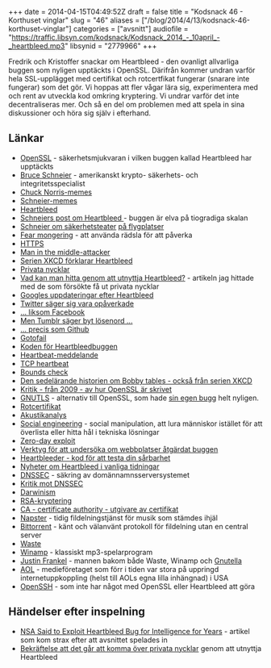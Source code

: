 +++
date = 2014-04-15T04:49:52Z
draft = false
title = "Kodsnack 46 - Korthuset vinglar"
slug = "46"
aliases = ["/blog/2014/4/13/kodsnack-46-korthuset-vinglar"]
categories = ["avsnitt"]
audiofile = "https://traffic.libsyn.com/kodsnack/Kodsnack_2014_-_10april_-_heartbleed.mp3"
libsynid = "2779966"
+++

Fredrik och Kristoffer snackar om Heartbleed - den ovanligt allvarliga buggen som nyligen upptäckts i OpenSSL. Därifrån kommer undran varför hela SSL-upplägget med certifikat och rotcertfikat fungerar (snarare inte fungerar) som det gör. Vi hoppas att fler vågar lära sig, experimentera med och rent av utveckla kod omkring kryptering. Vi undrar varför det inte decentraliseras mer. Och så en del om problemen med att spela in sina diskussioner och höra sig själv i efterhand.


## Länkar ##

* [OpenSSL](https://www.openssl.org) - säkerhetsmjukvaran i vilken buggen kallad Heartbleed har upptäckts
* [Bruce Schneier](http://en.wikipedia.org/wiki/Bruce_Schneier) - amerikanskt krypto- säkerhets- och integritetsspecialist
* [Chuck Norris-memes](http://en.wikipedia.org/wiki/Chuck_Norris_meme)
* [Schneier-memes](http://www.schneierfacts.com)
* [Heartbleed](http://www.heartbleed.com)
* [Schneiers post om Heartbleed ](https://www.schneier.com/blog/archives/2014/04/heartbleed.html) - buggen är elva på tiogradiga skalan
* [Schneier om säkerhetsteater](https://www.schneier.com/blog/archives/2009/11/beyond_security.html) [på flygplatser](https://www.schneier.com/blog/archives/2012/11/on_the_ineffect_1.html)
* [Fear mongering](http://en.wikipedia.org/wiki/Fear_mongering) - att använda rädsla för att påverka
* [HTTPS](http://en.wikipedia.org/wiki/Https)
* [Man in the middle-attacker](http://en.wikipedia.org/wiki/Man-in-the-middle_attack)
* [Serien XKCD förklarar Heartbleed](http://xkcd.com/1354/)
* [Privata nycklar](http://en.wikipedia.org/wiki/Private_key)
* [Vad kan man hitta genom att utnyttja Heartbleed?](http://blog.cloudflare.com/answering-the-critical-question-can-you-get-private-ssl-keys-using-heartbleed) - artikeln jag hittade med de som försökte få ut privata nycklar
* [Googles uppdateringar efter Heartbleed](http://googleonlinesecurity.blogspot.co.uk/2014/04/google-services-updated-to-address.html)
* [Twitter säger sig vara opåverkade](http://status.twitter.com/post/82109064906/ssl-security-update)
* [… liksom Facebook](http://www.dailymail.co.uk/news/article-2602069/Google-Facebook-Paypal-insist-internet-passwords-secure-heartbleed-bug-alert.html)
* [Men Tumblr säger byt lösenord …](http://staff.tumblr.com/post/82113034874/urgent-security-update)
* [… precis som Github](https://github.com/blog/1818-security-heartbleed-vulnerability)
* [Gotofail](https://gotofail.com)
* [Koden för Heartbleedbuggen](http://www.garage4hackers.com/entry.php?b=2551)
* [Heartbeat-meddelande](http://en.wikipedia.org/wiki/Heartbeat_message)
* [TCP heartbeat](http://stackoverflow.com/questions/865987/do-i-need-to-heartbeat-to-keep-a-tcp-connection-open)
* [Bounds check](http://en.wikipedia.org/wiki/Bounds_checking)
* [Den sedelärande historien om Bobby tables - också från serien XKCD](http://xkcd.com/327/)
* [Kritik - från 2009 - av hur OpenSSL är skrivet](https://www.peereboom.us/assl/assl/html/openssl.html)
* [GNUTLS](http://www.gnutls.org) - alternativ till OpenSSL, som hade [sin egen bugg](https://kodsnack.se/blog/2014/3/15/kodsnack-43-jtteprestanda-i-kod-som-gr-helt-fel-grej) helt nyligen.
* [Rotcertifikat](https://en.wikipedia.org/wiki/Root_certificate)
* [Akustikanalys](https://www.cs.tau.ac.il/~tromer/acoustic/)
* [Social engineering](https://en.wikipedia.org/wiki/Social_engineering_%28security%29) - social manipulation, att lura människor istället för att överlista eller hitta hål i tekniska lösningar
* [Zero-day exploit](https://en.wikipedia.org/wiki/Zero-day_exploit)
* [Verktyg för att undersöka om webbplatser åtgärdat buggen](http://filippo.io/Heartbleed/)
* [Heartbleeder - kod för att testa din sårbarhet](https://github.com/titanous/heartbleeder)
* [Nyheter om Heartbleed i vanliga tidningar](http://www.gp.se/nyheter/varlden/1.2337649-heartbleed-buggen-varre-an-vantat)
* [DNSSEC](http://en.wikipedia.org/wiki/DNSSEC) - säkring av domännamnsserversystemet
* [Kritik mot DNSSEC](http://cr.yp.to/talks/2009.08.10/slides.pdf)
* [Darwinism](http://en.wikipedia.org/wiki/Darwinism)
* [RSA-kryptering](http://en.wikipedia.org/wiki/RSA_%28cryptosystem%29)
* [CA - certificate authority - utgivare av certifikat](http://en.wikipedia.org/wiki/Certificate_Authority)
* [Napster](http://en.wikipedia.org/wiki/Napster) - tidig fildelningstjänst för musik som stämdes ihjäl
* [Bittorrent](http://en.wikipedia.org/wiki/BitTorrent) - känt och välanvänt protokoll för fildelning utan en central server
* [Waste](http://en.wikipedia.org/wiki/Waste_%28computer_program%29)
* [Winamp](http://en.wikipedia.org/wiki/Winamp) - klassiskt mp3-spelarprogram
* [Justin Frankel](http://en.wikipedia.org/wiki/Justin_Frankel) - mannen bakom både Waste, Winamp och [Gnutella](http://en.wikipedia.org/wiki/Gnutella)
* [AOL](http://en.wikipedia.org/wiki/Aol) - medieföretaget som förr i tiden var stora på uppringd internetuppkoppling (helst till AOLs egna lilla inhängnad) i USA
* [OpenSSH](http://www.openssh.com) - som inte har något med OpenSSL eller Heartbleed att göra

## Händelser efter inspelning ##

* [NSA Said to Exploit Heartbleed Bug for Intelligence for Years](http://www.bloomberg.com/news/2014-04-11/nsa-said-to-have-used-heartbleed-bug-exposing-consumers.html) - artikel som kom strax efter att avsnittet spelades in
* [Bekräftelse att det går att komma över privata nycklar](https://www.cloudflarechallenge.com/heartbleed) genom att utnyttja Heartbleed

